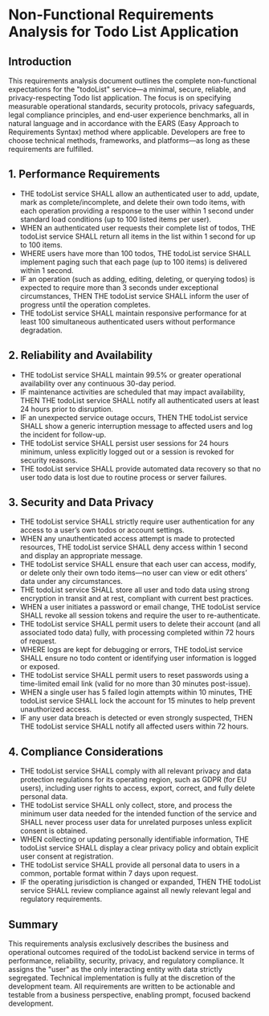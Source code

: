 # Non-Functional Requirements Analysis for Todo List Application

## Introduction
This requirements analysis document outlines the complete non-functional expectations for the "todoList" service—a minimal, secure, reliable, and privacy-respecting Todo list application. The focus is on specifying measurable operational standards, security protocols, privacy safeguards, legal compliance principles, and end-user experience benchmarks, all in natural language and in accordance with the EARS (Easy Approach to Requirements Syntax) method where applicable. Developers are free to choose technical methods, frameworks, and platforms—as long as these requirements are fulfilled.

## 1. Performance Requirements
- THE todoList service SHALL allow an authenticated user to add, update, mark as complete/incomplete, and delete their own todo items, with each operation providing a response to the user within 1 second under standard load conditions (up to 100 listed items per user).
- WHEN an authenticated user requests their complete list of todos, THE todoList service SHALL return all items in the list within 1 second for up to 100 items.
- WHERE users have more than 100 todos, THE todoList service SHALL implement paging such that each page (up to 100 items) is delivered within 1 second.
- IF an operation (such as adding, editing, deleting, or querying todos) is expected to require more than 3 seconds under exceptional circumstances, THEN THE todoList service SHALL inform the user of progress until the operation completes.
- THE todoList service SHALL maintain responsive performance for at least 100 simultaneous authenticated users without performance degradation.

## 2. Reliability and Availability
- THE todoList service SHALL maintain 99.5% or greater operational availability over any continuous 30-day period.
- IF maintenance activities are scheduled that may impact availability, THEN THE todoList service SHALL notify all authenticated users at least 24 hours prior to disruption.
- IF an unexpected service outage occurs, THEN THE todoList service SHALL show a generic interruption message to affected users and log the incident for follow-up.
- THE todoList service SHALL persist user sessions for 24 hours minimum, unless explicitly logged out or a session is revoked for security reasons.
- THE todoList service SHALL provide automated data recovery so that no user todo data is lost due to routine process or server failures.

## 3. Security and Data Privacy
- THE todoList service SHALL strictly require user authentication for any access to a user’s own todos or account settings.
- WHEN any unauthenticated access attempt is made to protected resources, THE todoList service SHALL deny access within 1 second and display an appropriate message.
- THE todoList service SHALL ensure that each user can access, modify, or delete only their own todo items—no user can view or edit others’ data under any circumstances.
- THE todoList service SHALL store all user and todo data using strong encryption in transit and at rest, compliant with current best practices.
- WHEN a user initiates a password or email change, THE todoList service SHALL revoke all session tokens and require the user to re-authenticate.
- THE todoList service SHALL permit users to delete their account (and all associated todo data) fully, with processing completed within 72 hours of request.
- WHERE logs are kept for debugging or errors, THE todoList service SHALL ensure no todo content or identifying user information is logged or exposed.
- THE todoList service SHALL permit users to reset passwords using a time-limited email link (valid for no more than 30 minutes post-issue).
- WHEN a single user has 5 failed login attempts within 10 minutes, THE todoList service SHALL lock the account for 15 minutes to help prevent unauthorized access.
- IF any user data breach is detected or even strongly suspected, THEN THE todoList service SHALL notify all affected users within 72 hours.

## 4. Compliance Considerations
- THE todoList service SHALL comply with all relevant privacy and data protection regulations for its operating region, such as GDPR (for EU users), including user rights to access, export, correct, and fully delete personal data.
- THE todoList service SHALL only collect, store, and process the minimum user data needed for the intended function of the service and SHALL never process user data for unrelated purposes unless explicit consent is obtained.
- WHEN collecting or updating personally identifiable information, THE todoList service SHALL display a clear privacy policy and obtain explicit user consent at registration.
- THE todoList service SHALL provide all personal data to users in a common, portable format within 7 days upon request.
- IF the operating jurisdiction is changed or expanded, THEN THE todoList service SHALL review compliance against all newly relevant legal and regulatory requirements.

## Summary
This requirements analysis exclusively describes the business and operational outcomes required of the todoList backend service in terms of performance, reliability, security, privacy, and regulatory compliance. It assigns the "user" as the only interacting entity with data strictly segregated. Technical implementation is fully at the discretion of the development team. All requirements are written to be actionable and testable from a business perspective, enabling prompt, focused backend development.